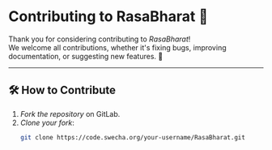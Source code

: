 # Contributing to RasaBharat 🎉

Thank you for considering contributing to *RasaBharat*!  
We welcome all contributions, whether it's fixing bugs, improving documentation, or suggesting new features. 🙌

---

## 🛠 How to Contribute

1. *Fork the repository* on GitLab.
2. *Clone your fork*:
   ```bash
   git clone https://code.swecha.org/your-username/RasaBharat.git 